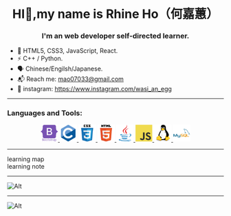 <h1 align="center">HI🪬,my name is Rhine Ho（何嘉蕙）</h1>

<h3 align="center">I'm an web developer self-directed learner.</h3>


- 🦾 HTML5, CSS3, JavaScript, React.
- ⚡ C++ / Python.
- 🗣 Chinese/Engilsh/Japanese. 
- 📬 Reach me: mao07033@gmail.com
- 📸 instagram: https://www.instagram.com/wasi_an_egg

***
<h3 align="left">Languages and Tools:</h3>
<p align="center"><a href="https://getbootstrap.com" target="_blank" rel="noreferrer"> <img src="https://raw.githubusercontent.com/devicons/devicon/master/icons/bootstrap/bootstrap-plain-wordmark.svg" alt="bootstrap" width="40" height="40"/> </a> <a href="https://www.cprogramming.com/" target="_blank" rel="noreferrer"> <img src="https://raw.githubusercontent.com/devicons/devicon/master/icons/c/c-original.svg" alt="c" width="40" height="40"/> </a><a href="https://www.w3schools.com/css/" target="_blank" rel="noreferrer"> <img src="https://raw.githubusercontent.com/devicons/devicon/master/icons/css3/css3-original-wordmark.svg" alt="css3" width="40" height="40"/> </a> <a href="https://www.w3.org/html/" target="_blank" rel="noreferrer"> <img src="https://raw.githubusercontent.com/devicons/devicon/master/icons/html5/html5-original-wordmark.svg" alt="html5" width="40" height="40"/> </a> <a href="https://www.java.com" target="_blank" rel="noreferrer"> <img src="https://raw.githubusercontent.com/devicons/devicon/master/icons/java/java-original.svg" alt="java" width="40" height="40"/> </a> <a href="https://developer.mozilla.org/en-US/docs/Web/JavaScript" target="_blank" rel="noreferrer"> <img src="https://raw.githubusercontent.com/devicons/devicon/master/icons/javascript/javascript-original.svg" alt="javascript" width="40" height="40"/> </a><a href="https://www.linux.org/" target="_blank" rel="noreferrer"> <img src="https://raw.githubusercontent.com/devicons/devicon/master/icons/linux/linux-original.svg" alt="linux" width="40" height="40"/> </a> <a href="https://www.mysql.com/" target="_blank" rel="noreferrer"> <img src="https://raw.githubusercontent.com/devicons/devicon/master/icons/mysql/mysql-original-wordmark.svg" alt="mysql" width="40" height="40"/> </a> 

***
 
 learning map<br>
 learning note
***
![Alt](https://repobeats.axiom.co/api/embed/af29acee56582b73b0f1d6c6ccb075d162176146.svg "Repobeats analytics image")
***

![Alt](https://repobeats.axiom.co/api/embed/f97171a5344c0c1020ef7d79293910ad0f2c5852.svg "Repobeats analytics image")
